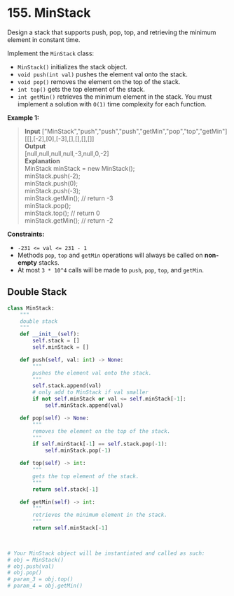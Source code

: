 # 155. MinStack

Design a stack that supports push, pop, top, and retrieving the minimum element in constant time.

Implement the `MinStack` class:

* `MinStack()` initializes the stack object.
* `void push(int val)` pushes the element val onto the stack.
* `void pop()` removes the element on the top of the stack.
* `int top()` gets the top element of the stack.
* `int getMin()` retrieves the minimum element in the stack. 
You must implement a solution with `O(1)` time complexity for each function.

 

**Example 1:**

>**Input**
["MinStack","push","push","push","getMin","pop","top","getMin"]  
[[],[-2],[0],[-3],[],[],[],[]]  
**Output**  
[null,null,null,null,-3,null,0,-2]  
**Explanation**  
MinStack minStack = new MinStack();  
minStack.push(-2);  
minStack.push(0);  
minStack.push(-3);  
minStack.getMin(); // return -3  
minStack.pop();  
minStack.top();    // return 0  
minStack.getMin(); // return -2  
 

**Constraints:**

* `-231 <= val <= 231 - 1`
* Methods `pop`, `top` and `getMin` operations will always be called on **non-empty** stacks.
* At most `3 * 10^4` calls will be made to `push`, `pop`, `top`, and `getMin`.


## Double Stack

```python
class MinStack:
    """
    double stack
    """
    def __init__(self):
        self.stack = []
        self.minStack = []

    def push(self, val: int) -> None:
        """
        pushes the element val onto the stack.
        """
        self.stack.append(val)
        # only add to MinStack if val smaller
        if not self.minStack or val <= self.minStack[-1]:
            self.minStack.append(val)

    def pop(self) -> None:
        """
        removes the element on the top of the stack.
        """
        if self.minStack[-1] == self.stack.pop(-1):
            self.minStack.pop(-1)

    def top(self) -> int:
        """
        gets the top element of the stack.
        """
        return self.stack[-1]

    def getMin(self) -> int:
        """
        retrieves the minimum element in the stack.
        """
        return self.minStack[-1]
        


# Your MinStack object will be instantiated and called as such:
# obj = MinStack()
# obj.push(val)
# obj.pop()
# param_3 = obj.top()
# param_4 = obj.getMin()
```

